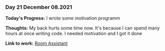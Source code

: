 ### Day 21 December 08.2021

**Today's Progress:** I wrote some motivation programm

**Thoughts:** My back hurts some time now. It's because I can spend many hours at once writing code. I needed motivation and I got it done

**Link to work:** [Room Assistant](https://github.com/Pablo203/RoomAssistant/)